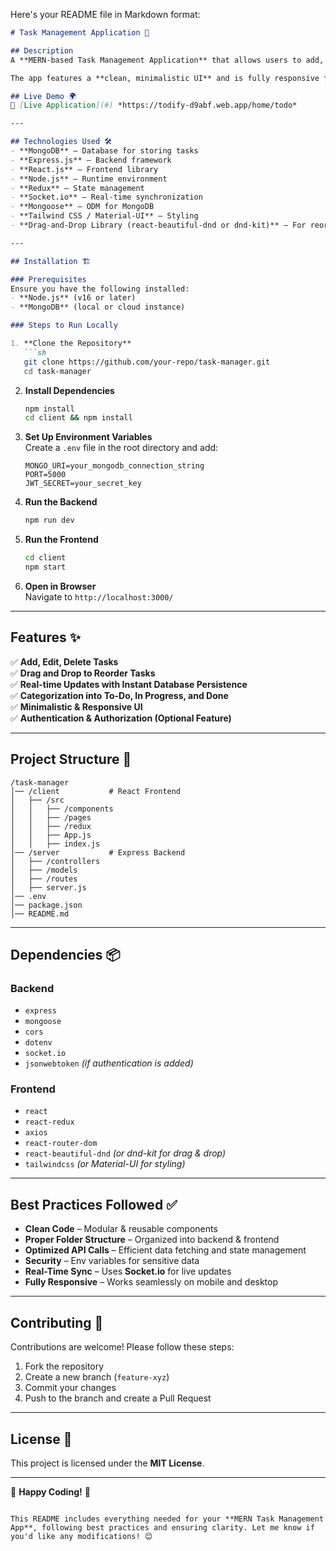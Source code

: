 Here's your README file in Markdown format:  

```markdown
# Task Management Application 📝

## Description  
A **MERN-based Task Management Application** that allows users to add, edit, delete, and reorder tasks using a **drag-and-drop interface**. Tasks are categorized into three sections: **To-Do, In Progress, and Done**. Changes are saved instantly to the database for persistence.  

The app features a **clean, minimalistic UI** and is fully responsive for both desktop and mobile users.

## Live Demo 🌍  
🔗 [Live Application](#) *https://todify-d9abf.web.app/home/todo*  

---

## Technologies Used 🛠  
- **MongoDB** – Database for storing tasks  
- **Express.js** – Backend framework  
- **React.js** – Frontend library  
- **Node.js** – Runtime environment  
- **Redux** – State management  
- **Socket.io** – Real-time synchronization  
- **Mongoose** – ODM for MongoDB  
- **Tailwind CSS / Material-UI** – Styling  
- **Drag-and-Drop Library (react-beautiful-dnd or dnd-kit)** – For reordering tasks  

---

## Installation 🏗  

### Prerequisites  
Ensure you have the following installed:  
- **Node.js** (v16 or later)  
- **MongoDB** (local or cloud instance)  

### Steps to Run Locally  

1. **Clone the Repository**  
   ```sh
   git clone https://github.com/your-repo/task-manager.git
   cd task-manager
   ```

2. **Install Dependencies**  
   ```sh
   npm install
   cd client && npm install
   ```

3. **Set Up Environment Variables**  
   Create a `.env` file in the root directory and add:  
   ```plaintext
   MONGO_URI=your_mongodb_connection_string
   PORT=5000
   JWT_SECRET=your_secret_key
   ```

4. **Run the Backend**  
   ```sh
   npm run dev
   ```

5. **Run the Frontend**  
   ```sh
   cd client  
   npm start
   ```

6. **Open in Browser**  
   Navigate to `http://localhost:3000/`  

---

## Features ✨  
✅ **Add, Edit, Delete Tasks**  
✅ **Drag and Drop to Reorder Tasks**  
✅ **Real-time Updates with Instant Database Persistence**  
✅ **Categorization into To-Do, In Progress, and Done**  
✅ **Minimalistic & Responsive UI**  
✅ **Authentication & Authorization (Optional Feature)**  

---

## Project Structure 📁  
```
/task-manager
│── /client           # React Frontend
│   ├── /src
│   │   ├── /components
│   │   ├── /pages
│   │   ├── /redux
│   │   ├── App.js
│   │   ├── index.js
│── /server           # Express Backend
│   ├── /controllers
│   ├── /models
│   ├── /routes
│   ├── server.js
│── .env
│── package.json
│── README.md
```

---

## Dependencies 📦  
### Backend  
- `express`  
- `mongoose`  
- `cors`  
- `dotenv`  
- `socket.io`  
- `jsonwebtoken` *(if authentication is added)*  

### Frontend  
- `react`  
- `react-redux`  
- `axios`  
- `react-router-dom`  
- `react-beautiful-dnd` *(or dnd-kit for drag & drop)*  
- `tailwindcss` *(or Material-UI for styling)*  

---

## Best Practices Followed ✅  
- **Clean Code** – Modular & reusable components  
- **Proper Folder Structure** – Organized into backend & frontend  
- **Optimized API Calls** – Efficient data fetching and state management  
- **Security** – Env variables for sensitive data  
- **Real-Time Sync** – Uses **Socket.io** for live updates  
- **Fully Responsive** – Works seamlessly on mobile and desktop  

---

## Contributing 🤝  
Contributions are welcome! Please follow these steps:  
1. Fork the repository  
2. Create a new branch (`feature-xyz`)  
3. Commit your changes  
4. Push to the branch and create a Pull Request  

---

## License 📜  
This project is licensed under the **MIT License**.  

---

🚀 **Happy Coding!** 🚀
```

This README includes everything needed for your **MERN Task Management App**, following best practices and ensuring clarity. Let me know if you'd like any modifications! 😊